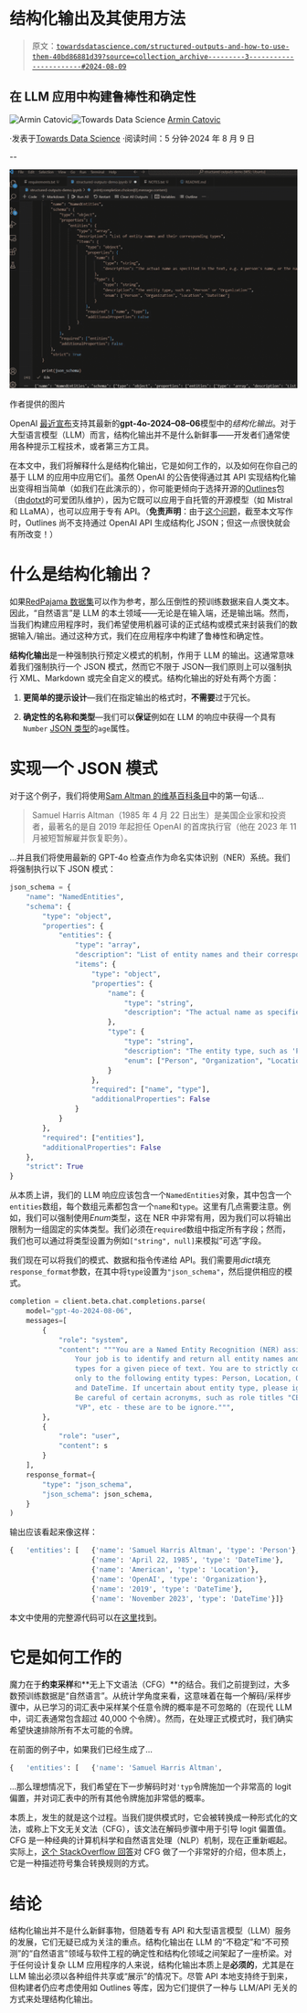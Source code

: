 # 结构化输出及其使用方法

> 原文：[`towardsdatascience.com/structured-outputs-and-how-to-use-them-40bd86881d39?source=collection_archive---------3-----------------------#2024-08-09`](https://towardsdatascience.com/structured-outputs-and-how-to-use-them-40bd86881d39?source=collection_archive---------3-----------------------#2024-08-09)

## 在 LLM 应用中构建鲁棒性和确定性

[](https://medium.com/@armin.catovic?source=post_page---byline--40bd86881d39--------------------------------)![Armin Catovic](https://medium.com/@armin.catovic?source=post_page---byline--40bd86881d39--------------------------------)[](https://towardsdatascience.com/?source=post_page---byline--40bd86881d39--------------------------------)![Towards Data Science](https://towardsdatascience.com/?source=post_page---byline--40bd86881d39--------------------------------) [Armin Catovic](https://medium.com/@armin.catovic?source=post_page---byline--40bd86881d39--------------------------------)

·发表于[Towards Data Science](https://towardsdatascience.com/?source=post_page---byline--40bd86881d39--------------------------------) ·阅读时间：5 分钟·2024 年 8 月 9 日

--

![](img/3c27ad73265f5ca5be36e8041289d13e.png)

作者提供的图片

OpenAI [最近宣布](https://openai.com/index/introducing-structured-outputs-in-the-api/)支持其最新的**gpt-4o-2024–08–06**模型中的*结构化输出*。对于大型语言模型（LLM）而言，结构化输出并不是什么新鲜事——开发者们通常使用各种提示工程技术，或者第三方工具。

在本文中，我们将解释什么是结构化输出，它是如何工作的，以及如何在你自己的基于 LLM 的应用中应用它们。虽然 OpenAI 的公告使得通过其 API 实现结构化输出变得相当简单（如我们在此演示的），你可能更倾向于选择开源的[Outlines](https://github.com/outlines-dev/outlines)包（由[dotxt](https://dottxt.co/)的可爱团队维护），因为它既可以应用于自托管的开源模型（如 Mistral 和 LLaMA），也可以应用于专有 API。（**免责声明**：由于[这个问题](https://github.com/outlines-dev/outlines/issues/637)，截至本文写作时，Outlines 尚不支持通过 OpenAI API 生成结构化 JSON；但这一点很快就会有所改变！）

# 什么是结构化输出？

如果[RedPajama 数据集](https://www.together.ai/blog/redpajama-data-v2)可以作为参考，那么压倒性的预训练数据来自人类文本。因此，“自然语言”是 LLM 的本土领域——无论是在输入端，还是输出端。然而，当我们构建应用程序时，我们希望使用机器可读的正式结构或模式来封装我们的数据输入/输出。通过这种方式，我们在应用程序中构建了鲁棒性和确定性。

**结构化输出**是一种强制执行预定义模式的机制，作用于 LLM 的输出。这通常意味着我们强制执行一个 JSON 模式，然而它不限于 JSON—我们原则上可以强制执行 XML、Markdown 或完全自定义的模式。结构化输出的好处有两个方面：

1.  **更简单的提示设计**—我们在指定输出的格式时，**不需要**过于冗长。

1.  **确定性的名称和类型**—我们可以**保证**例如在 LLM 的响应中获得一个具有`Number` [JSON 类型](https://json-schema.org/)的`age`属性。

# 实现一个 JSON 模式

对于这个例子，我们将使用[Sam Altman 的维基百科条目](https://en.wikipedia.org/wiki/Sam_Altman)中的第一句话…

> Samuel Harris Altman（1985 年 4 月 22 日出生）是美国企业家和投资者，最著名的是自 2019 年起担任 OpenAI 的首席执行官（他在 2023 年 11 月被短暂解雇并恢复职务）。

…并且我们将使用最新的 GPT-4o 检查点作为命名实体识别（NER）系统。我们将强制执行以下 JSON 模式：

```py
json_schema = {
    "name": "NamedEntities",
    "schema": {
        "type": "object",
        "properties": {
            "entities": {
                "type": "array",
                "description": "List of entity names and their corresponding types",
                "items": {
                    "type": "object",
                    "properties": {
                        "name": {
                            "type": "string",
                            "description": "The actual name as specified in the text, e.g. a person's name, or the name of the country"
                        },
                        "type": {
                            "type": "string",
                            "description": "The entity type, such as 'Person' or 'Organization'",
                            "enum": ["Person", "Organization", "Location", "DateTime"]
                        }
                    },
                    "required": ["name", "type"],
                    "additionalProperties": False
                }
            }
        },
        "required": ["entities"],
        "additionalProperties": False
    },
    "strict": True
}
```

从本质上讲，我们的 LLM 响应应该包含一个`NamedEntities`对象，其中包含一个`entities`数组，每个数组元素都包含一个`name`和`type`。这里有几点需要注意。例如，我们可以强制使用*Enum*类型，这在 NER 中非常有用，因为我们可以将输出限制为一组固定的实体类型。我们必须在`required`数组中指定所有字段；然而，我们也可以通过将类型设置为例如`["string", null]`来模拟“可选”字段。

我们现在可以将我们的模式、数据和指令传递给 API。我们需要用*dict*填充`response_format`参数，在其中将`type`设置为`"json_schema"`，然后提供相应的模式。

```py
completion = client.beta.chat.completions.parse(
    model="gpt-4o-2024-08-06",
    messages=[
        {
            "role": "system",
            "content": """You are a Named Entity Recognition (NER) assistant.
                Your job is to identify and return all entity names and their 
                types for a given piece of text. You are to strictly conform
                only to the following entity types: Person, Location, Organization
                and DateTime. If uncertain about entity type, please ignore it.
                Be careful of certain acronyms, such as role titles "CEO", "CTO",
                "VP", etc - these are to be ignore.""",
        },
        {
            "role": "user",
            "content": s
        }
    ],
    response_format={
        "type": "json_schema",
        "json_schema": json_schema,
    }
)
```

输出应该看起来像这样：

```py
{   'entities': [   {'name': 'Samuel Harris Altman', 'type': 'Person'},
                    {'name': 'April 22, 1985', 'type': 'DateTime'},
                    {'name': 'American', 'type': 'Location'},
                    {'name': 'OpenAI', 'type': 'Organization'},
                    {'name': '2019', 'type': 'DateTime'},
                    {'name': 'November 2023', 'type': 'DateTime'}]}
```

本文中使用的完整源代码可以在[这里](https://github.com/acatovic/structured-outputs-demo)找到。

# 它是如何工作的

魔力在于**约束采样**和**无上下文语法（CFG）**的结合。我们之前提到过，大多数预训练数据是“自然语言”。从统计学角度来看，这意味着在每一个解码/采样步骤中，从已学习的词汇表中采样某个任意令牌的概率是不可忽略的（在现代 LLM 中，词汇表通常包含超过 40,000 个令牌）。然而，在处理正式模式时，我们确实希望快速排除所有不太可能的令牌。

在前面的例子中，如果我们已经生成了…

```py
{   'entities': [   {'name': 'Samuel Harris Altman',
```

…那么理想情况下，我们希望在下一步解码时对`'typ`令牌施加一个非常高的 logit 偏置，并对词汇表中的所有其他令牌施加非常低的概率。

本质上，发生的就是这个过程。当我们提供模式时，它会被转换成一种形式化的文法，或称上下文无关文法（CFG），该文法在解码步骤中用于引导 logit 偏置值。CFG 是一种经典的计算机科学和自然语言处理（NLP）机制，现在正重新崛起。实际上，[这个 StackOverflow 回答](https://stackoverflow.com/questions/6713240/what-is-a-context-free-grammar/6713333#6713333)对 CFG 做了一个非常好的介绍，但本质上，它是一种描述符号集合转换规则的方式。

# 结论

结构化输出并不是什么新鲜事物，但随着专有 API 和大型语言模型（LLM）服务的发展，它们无疑已成为关注的重点。结构化输出在 LLM 的“不稳定”和“不可预测”的“自然语言”领域与软件工程的确定性和结构化领域之间架起了一座桥梁。对于任何设计复杂 LLM 应用程序的人来说，结构化输出本质上是**必须的**，尤其是在 LLM 输出必须以各种组件共享或“展示”的情况下。尽管 API 本地支持终于到来，但构建者仍应考虑使用如 Outlines 等库，因为它们提供了一种与 LLM/API 无关的方式来处理结构化输出。
